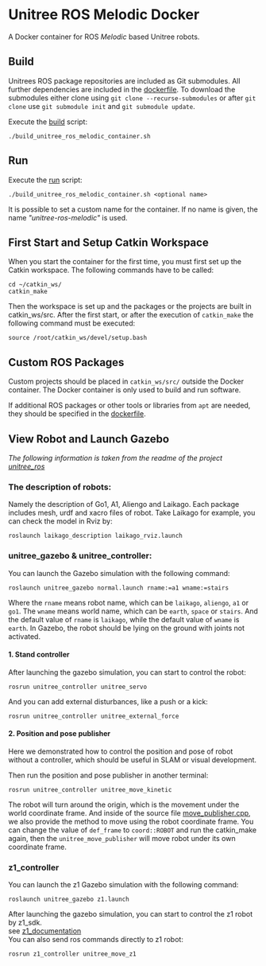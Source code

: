 # Unitree ROS Melodic Docker

A Docker container for ROS _Melodic_ based Unitree robots.

## Build
Unitrees ROS package repositories are included as Git submodules.
All further dependencies are included in the [dockerfile](unitree-ros-melodic.dockerfile).
To download the submodules either clone using 
`git clone --recurse-submodules` or after `git clone` use `git submodule init` and 
`git submodule update`.

Execute the [build](build_unitree_ros_melodic_container.sh) script:
```
./build_unitree_ros_melodic_container.sh
```

## Run
Execute the [run](run_unitree_ros_melodic_container.sh) script:
```
./build_unitree_ros_melodic_container.sh <optional name>
```
It is possible to set a custom name for the container. If no name is given, the name _"unitree-ros-melodic"_ is used.


## First Start and Setup Catkin Workspace
When you start the container for the first time, you must first set up the Catkin workspace. The following commands have to be called:
```
cd ~/catkin_ws/
catkin_make
```
Then the workspace is set up and the packages or the projects are built in catkin_ws/src.
After the first start, or after the execution of `catkin_make` the following command must be executed:
```
source /root/catkin_ws/devel/setup.bash
```

## Custom ROS Packages
Custom projects should be placed in `catkin_ws/src/` outside the Docker container. The Docker container is only used to build and run software.

If additional ROS packages or other tools or libraries from `apt` are needed, they should be specified in the [dockerfile](unitree-ros-melodic.dockerfile).

## View Robot and Launch Gazebo

_The following information is taken from the readme of the project [unitree_ros](https://github.com/unitreerobotics/unitree_ros)_

### The description of robots:
Namely the description of Go1, A1, Aliengo and Laikago. Each package includes mesh, urdf and xacro files of robot. Take Laikago for example, you can check the model in Rviz by:
```
roslaunch laikago_description laikago_rviz.launch
```

### unitree_gazebo & unitree_controller:
You can launch the Gazebo simulation with the following command:
```
roslaunch unitree_gazebo normal.launch rname:=a1 wname:=stairs
```
Where the `rname` means robot name, which can be `laikago`, `aliengo`, `a1` or `go1`. The `wname` means world name, which can be `earth`, `space` or `stairs`. And the default value of `rname` is `laikago`, while the default value of `wname` is `earth`. In Gazebo, the robot should be lying on the ground with joints not activated.

#### 1. Stand controller
After launching the gazebo simulation, you can start to control the robot:
```
rosrun unitree_controller unitree_servo
```

And you can add external disturbances, like a push or a kick:
```
rosrun unitree_controller unitree_external_force
```
#### 2. Position and pose publisher
Here we demonstrated how to control the position and pose of robot without a controller, which should be useful in SLAM or visual development.

Then run the position and pose publisher in another terminal:
```
rosrun unitree_controller unitree_move_kinetic
```
The robot will turn around the origin, which is the movement under the world coordinate frame. And inside of the source file [move_publisher.cpp](https://github.com/unitreerobotics/unitree_ros/blob/master/unitree_controller/src/move_publisher.cpp), we also provide the method to move using the robot coordinate frame. You can change the value of `def_frame` to `coord::ROBOT` and run the catkin_make again, then the `unitree_move_publisher` will move robot under its own coordinate frame.

### z1_controller

You can launch the z1 Gazebo simulation with the following command:

```
roslaunch unitree_gazebo z1.launch
```

After launching the gazebo simulation, you can start to control the z1 robot by z1_sdk.  
see [z1_documentation](dev-z1.unitree.com/5-sdk/run.html)  
You can also send ros commands directly to z1 robot:
```
rosrun z1_controller unitree_move_z1
```
